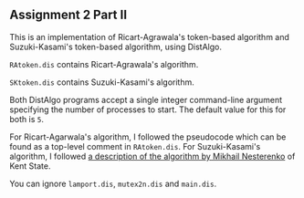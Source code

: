 Assignment 2 Part II
--------------------
This is an implementation of Ricart-Agrawala's token-based algorithm and Suzuki-Kasami's token-based algorithm, using DistAlgo.

`RAtoken.dis` contains Ricart-Agrawala's algorithm.

`SKtoken.dis` contains Suzuki-Kasami's algorithm.

Both DistAlgo programs accept a single integer command-line argument specifying the number of processes to start. The default value for this for both is `5`.

For Ricart-Agarwala's algorithm, I followed the pseudocode which can be found as a top-level comment in `RAtoken.dis`.
For Suzuki-Kasami's algorithm, I followed [a description of the algorithm by Mikhail Nesterenko](http://vega.cs.kent.edu/~mikhail/classes/aos.f01/l17tokenDMX.pdf) of Kent State.

You can ignore `lamport.dis`, `mutex2n.dis` and `main.dis`.
